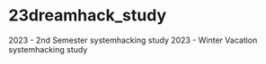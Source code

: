 # 23dreamhack_study

2023 - 2nd Semester systemhacking study
2023 - Winter Vacation systemhacking study
